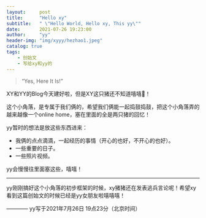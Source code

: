 ```yaml
---
layout:     post
title:      "Hello xy"
subtitle:   " \"Hello World, Hello xy, This yy\""
date:       2021-07-26 19:23:00
author:     "yy"
header-img: "img/xyyy/hezhao1.jpeg"
catalog: true
tags:
    - 创始文
    - 写给xy和yy的
---
```


> “Yes, Here It Is!”

XY和YY的Blog今天建好啦，但是XY这只猪还不知道嘻嘻😬！

这个小角落，是专属于我们俩的，希望我们俩能一起捣鼓捣鼓，把这个小角落弄的越来越像一个online home，塞在里面的全是两只猪的回忆！

yy暂时的想法是放这些东西进来：
- 我俩的点点滴滴，一起经历的事情（开心的也好，不开心的也好）。
- 一些重要的日子。
- 一些照片视频。

yy会慢慢往里面塞这些，嘻嘻！

---

yy刚刚搞好这个小角落的初步框架的时候，xy猪猪还在发表逃兵言论呢！希望xy看到这篇创始文的时候已经是yy女朋友啦嘻嘻嘻！

———— yy写于2021年7月26日 19点23分（北京时间）




